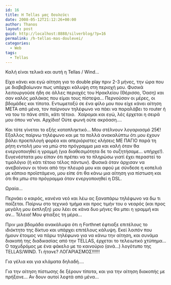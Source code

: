 ```yaml
---
id: 16
title: Η Tellas μας δουλεύει
date: 2008-05-12T21:12:26+00:00
author: Thanos
layout: post
guid: http://localhost:8888/silverblog/?p=16
permalink: /h-tellas-mas-doulevei/
categories:
  - Web
tags:
  - Tellas
---
```

Καλή είναι τελικά και αυτή η Tellas / Wind…

Είχα κάνει και εγώ αίτηση για το double play πριν 2-3 μήνες, την ώρα που με διαβεβαίωναν πως υπάρχει κάλυψη στη περιοχή μου. Φυσικά λειτουργούσε ήδη σε άλλες περιοχές του Ηρακλείου (Θέρισσο, Όαση) και σαν καλός μαλάκας που είμαι τους πίστεψα… Περνούσαν οι μέρες, οι βδομάδες και τίποτα. Εντωμεταξύ σε ένα φίλο μου που είχε κάνει αίτηση ΜΕΤΑ από μένα, τον παίρνουν τηλέφωνο να πάει να παραλάβει το router ή να του το πάνε σπίτι, κάτι τέτοιο.  Χαίρομαι και εγώ, λές έρχεται η σειρά μου όπου να’ναι. Αρχίδια! Ούτε φωνή ούτε ακρόαση….

Και τότε γίνεται το εξής καταπληκτικό… Μου στέλνουν λογαριασμό 25€! Εξαλλος παίρνω τηλέφωνο και με τα πολλά ανακαλύπτω ότι μου έχουν βάλει προεπιλογή φορέα και απεριόριστες κλήσεις ΜΕ ΠΑΓΙΟ παρά τη ρήτη εντολή μου να μπώ στο πρόγραμμα μια και καλή όταν θα ενεργοποιηθεί η γραμμή (για διαθεσιμότητα δε το συζητήσαμε… υπήρχε!). Ευγενέστατα μου είπαν ότι πρέπει να το πληρώσω γιατί έχει περαστεί το τιμολόγιο (ή κάτι τέτοιο τέλος πάντων). Φυσικά όταν άρχισαν να ανεβαίνουν οι τόνοι από την πλευρά μου και αφού με σύνδεσε η κοπελιά με κάποιο προϊστάμενο, μου είπε ότι θα κάνω μια αίτηση για πίστωση και ότι θα μπω στο πρόγραμμα όταν ενεργοποιηθεί η DSL.

Ωραία…

Περνάει ο καιρός, κανένα νεό και λέω ας ξαναπάρω τηλέφωνο να δω τι παίζεται. Παίρνω στο τεχνικό τμήμα και προς τιμήν του ο νεαρός (και προς μεγάλη μου έκπληξη) μου λέει σε κάνα δυο μήνες θα μπει η γραμμή και αν… Τέλεια! Μου φτιαξες τη μέρα…

Πριν μια βδομάδα ανακάλυψα ότι η Forthnet έφτιαξε επιτέλους το ιδιόκτητο της δίκτυο και υπάρχει επιτέλους κάλυψη. Εκεί λοιπόν που ήμουν έτοιμος να πάρω τηλέφωνο για να κάνω την αίτηση, και συνάμα διακοπή της διαδικασίας από την TELLAS, έρχεται το τελειωτικό χτύπημα… Ο ταχυδρόμος με ένα φάκελο με το καινούριο (ανά…) λογότυπο της TELLAS/WIND. Τι ήτανε? ΛΟΓΑΡΙΑΣΜΟΣ!!!!!!

Για γέλια και για κλάματα δηλαδή….

Για την αίτηση πίστωσης δε ξέρουν τίποτα, και για την αίτηση διακοπής με πρήξανε… Αν δουν αυτοί λεφτά από μένα…